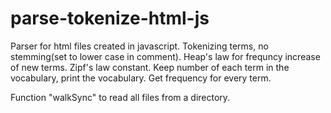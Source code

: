 # parse-tokenize-html-js

Parser for html files created in javascript.
Tokenizing terms, no stemming(set to lower case in comment).
Heap's law for frequncy increase of new terms.
Zipf's law constant.
Keep number of each term in the vocabulary, print the vocabulary.
Get frequency for every term.

Function "walkSync" to read all files from a directory.
